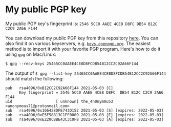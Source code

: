 # My public PGP key

My public PGP key's fingerprint is: `2546 5CC0 AAEE 4CE8 D8FC DB54 B12C C2C9 2A66 F144`

You can download my public PGP key from this repository [here](https://raw.githubusercontent.com/4n0nym0u53/pgp-public-key/main/the_4n0nym0u53.asc). You can also find it on various keyservers, e.g. [`keys.openpgp.org`](https://keys.openpgp.org/vks/v1/by-fingerprint/25465CC0AAEE4CE8D8FCDB54B12CC2C92A66F144). The easiest method is to import it with your favorite PGP program. Here's how to do it using `gpg` on Mac/Linux:
```
$ gpg --recv-keys 25465CC0AAEE4CE8D8FCDB54B12CC2C92A66F144
```

The output of `$ gpg --list-key 25465CC0AAEE4CE8D8FCDB54B12CC2C92A66F144` should match the following:
```
pub   rsa4096/0xB12CC2C92A66F144 2021-05-03 [C]
      Key fingerprint = 2546 5CC0 AAEE 4CE8 D8FC  DB54 B12C C2C9 2A66 F144
uid                   [ unknown] the_4n0nym0u53 <anonymous71@protonmail.com>
sub   rsa4096/0x166428DFE743D152 2021-05-03 [S] [expires: 2022-05-03]
sub   rsa4096/0xE5F58813C1FF0009 2021-05-03 [E] [expires: 2022-05-03]
sub   rsa4096/0xE220CBBE43C3C0F8 2021-05-03 [A] [expires: 2022-05-03]
```
